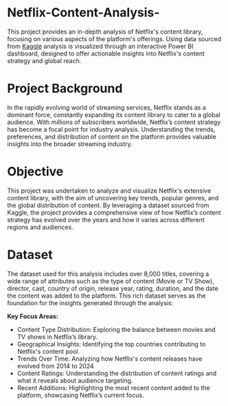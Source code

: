 # Netflix-Content-Analysis-
This project provides an in-depth analysis of Netflix's content library, focusing on various aspects of the platform's offerings. Using data sourced from [Kaggle](https://www.kaggle.com/) analysis is visualized through an interactive Power BI dashboard, designed to offer actionable insights into Netflix's content strategy and global reach.
# Project Background
In the rapidly evolving world of streaming services, Netflix stands as a dominant force, constantly expanding its content library to cater to a global audience. With millions of subscribers worldwide, Netflix’s content strategy has become a focal point for industry analysis. Understanding the trends, preferences, and distribution of content on the platform provides valuable insights into the broader streaming industry.
# Objective 
This project was undertaken to analyze and visualize Netflix's extensive content library, with the aim of uncovering key trends, popular genres, and the global distribution of content. By leveraging a dataset sourced from Kaggle, the project provides a comprehensive view of how Netflix’s content strategy has evolved over the years and how it varies across different regions and audiences.
# Dataset 
The dataset used for this analysis includes over 8,000 titles, covering a wide range of attributes such as the type of content (Movie or TV Show), director, cast, country of origin, release year, rating, duration, and the date the content was added to the platform. This rich dataset serves as the foundation for the insights generated through the analysis:

**Key Focus Areas:**

- Content Type Distribution: Exploring the balance between movies and TV shows in Netflix’s library.
- Geographical Insights: Identifying the top countries contributing to Netflix's content pool.
- Trends Over Time: Analyzing how Netflix's content releases have evolved from 2014 to 2024
- Content Ratings: Understanding the distribution of content ratings and what it reveals about audience targeting.
- Recent Additions: Highlighting the most recent content added to the platform, showcasing Netflix’s current focus.
